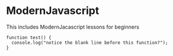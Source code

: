 # ModernJavascript

This includes ModernJacascript lessons for beginners

```
function test() {
  console.log("notice the blank line before this function?");
}
```
